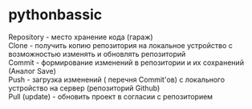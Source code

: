 # pythonbassic

Repository - место хранение кода (гараж)  
Clone - получить копию репозитория на локальное устройство
с возможностью изменять и обновлять репозиторий  
Commit - формирование изменений в репозитории и их сохранений (Аналог Save)  
Push - загрузка изменений ( перечня Commit'ов) с локального устройство на сервер
(репозиторий Github)  
Pull (update) - обновить проект в согласии с репозиторием

